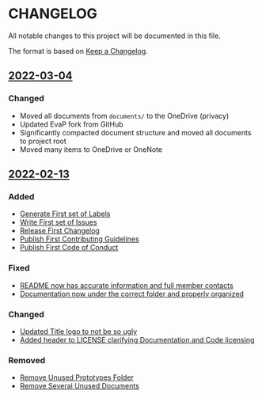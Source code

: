 
# CHANGELOG

All notable changes to this project will be documented in this file.

The format is based on [Keep a Changelog](https://keepachangelog.com/en/1.0.0/).

## [2022-03-04](https://gitlab.cci.drexel.edu/courseeval/team-blue/-/commit/1fb12013d0045e2de1e9cead69186837ec64e8ce)

### Changed
- Moved all documents from `documents/` to the OneDrive (privacy)
- Updated EvaP fork from GitHub
- Significantly compacted document structure and moved all documents to project root
- Moved many items to OneDrive or OneNote

## [2022-02-13](https://gitlab.cci.drexel.edu/courseeval/team-blue/-/commit/580a2bb7a3c7284d30c65df20ca30965f5bbb7f4)

### Added
- [Generate First set of Labels](https://gitlab.cci.drexel.edu/courseeval/team-blue/-/labels)
- [Write First set of Issues](https://gitlab.cci.drexel.edu/courseeval/team-blue/-/boards/1136)
- [Release First Changelog](https://gitlab.cci.drexel.edu/courseeval/team-blue/-/commit/55172546cc3cd3ec42a229916a88941bd95026fc)
- [Publish First Contributing Guidelines](https://gitlab.cci.drexel.edu/courseeval/team-blue/-/commit/50f37976308a27260a34450ed9e956b485df4f82)
- [Publish First Code of Conduct](https://gitlab.cci.drexel.edu/courseeval/team-blue/-/commit/580a2bb7a3c7284d30c65df20ca30965f5bbb7f4)

### Fixed
- [README now has accurate information and full member contacts](https://gitlab.cci.drexel.edu/courseeval/team-blue/-/commit/14de6cd170d872b47d66e0860cae066771845058)
- [Documentation now under the correct folder and properly organized](https://gitlab.cci.drexel.edu/courseeval/team-blue/-/commit/14de6cd170d872b47d66e0860cae066771845058)

### Changed
- [Updated Title logo to not be so ugly](https://gitlab.cci.drexel.edu/courseeval/team-blue/-/commit/55172546cc3cd3ec42a229916a88941bd95026fc)
- [Added header to LICENSE clarifying Documentation and Code licensing](https://gitlab.cci.drexel.edu/courseeval/team-blue/-/commit/4bb0ce696782543a99b12e767eaf23114050db9a)

### Removed
- [Remove Unused Prototypes Folder](https://gitlab.cci.drexel.edu/courseeval/team-blue/-/commit/dc76c04594931d94a87acc7e94c1a8922d7e2e91)
- [Remove Several Unused Documents](https://gitlab.cci.drexel.edu/courseeval/team-blue/-/commit/14de6cd170d872b47d66e0860cae066771845058)

